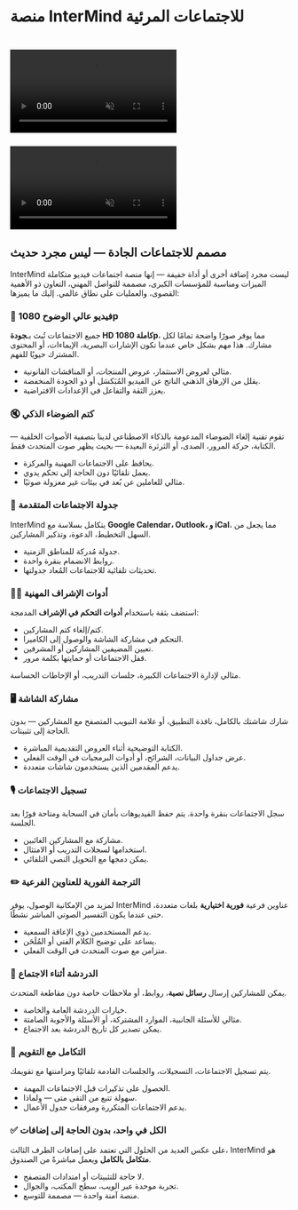 # منصة InterMind للاجتماعات المرئية

<video  autoplay muted playsinline style="margin-top: 24px" class="light-only">
  <source src="/video-meeting-platform-1d.mp4" type="video/mp4">
</video>
<video  autoplay muted playsinline style="margin-top: 24px" class="dark-only">
  <source src="/video-meeting-platform-1l.mp4" type="video/mp4">
</video>

## مصمم للاجتماعات الجادة — ليس مجرد حديث

InterMind ليست مجرد إضافة أخرى أو أداة خفيفة — إنها منصة اجتماعات فيديو متكاملة الميزات ومناسبة للمؤسسات الكبرى، مصممة للتواصل المهني، التعاون ذو الأهمية القصوى، والعمليات على نطاق عالمي. إليك ما يميزها:

### 🎥 فيديو عالي الوضوح 1080p

جميع الاجتماعات تُبث بـ**جودة HD كاملة 1080p**، مما يوفر صورًا واضحة تمامًا لكل مشارك. هذا مهم بشكل خاص عندما تكون الإشارات البصرية، الإيماءات، أو المحتوى المشترك حيويًا للفهم.

- مثالي لعروض الاستثمار، عروض المنتجات، أو المناقشات القانونية.
- يقلل من الإرهاق الذهني الناتج عن الفيديو المُبَكسَل أو ذو الجودة المنخفضة.
- يعزز الثقة والتفاعل في الإعدادات الافتراضية.

### 🔇 كتم الضوضاء الذكي

تقوم تقنية إلغاء الضوضاء المدعومة بالذكاء الاصطناعي لدينا بتصفية الأصوات الخلفية — الكتابة، حركة المرور، الصدى، أو الثرثرة البعيدة — بحيث يظهر صوت المتحدث فقط.

- يحافظ على الاجتماعات المهنية والمركزة.
- يعمل تلقائيًا دون الحاجة إلى تحكم يدوي.
- مثالي للعاملين عن بُعد في بيئات غير معزولة صوتيًا.

### 📅 جدولة الاجتماعات المتقدمة

InterMind يتكامل بسلاسة مع **Google Calendar، Outlook، و iCal**، مما يجعل من السهل التخطيط، الدعوة، وتذكير المشاركين.

- جدولة مُدركة للمناطق الزمنية.
- روابط الانضمام بنقرة واحدة.
- تحديثات تلقائية للاجتماعات المُعاد جدولتها.

### 🧑‍⚖️ أدوات الإشراف المهنية

استضف بثقة باستخدام **أدوات التحكم في الإشراف** المدمجة:

- كتم/إلغاء كتم المشاركين.
- التحكم في مشاركة الشاشة والوصول إلى الكاميرا.
- تعيين المضيفين المشاركين أو المشرفين.
- قفل الاجتماعات أو حمايتها بكلمة مرور.

مثالي لإدارة الاجتماعات الكبيرة، جلسات التدريب، أو الإحاطات الحساسة.

### 🖥️ مشاركة الشاشة

شارك شاشتك بالكامل، نافذة التطبيق، أو علامة التبويب المتصفح مع المشاركين — بدون الحاجة إلى تثبيتات.

- الكتابة التوضيحية أثناء العروض التقديمية المباشرة.
- عرض جداول البيانات، الشرائح، أو أدوات البرمجيات في الوقت الفعلي.
- يدعم المقدمين الذين يستخدمون شاشات متعددة.

### 🎙️ تسجيل الاجتماعات

سجل الاجتماعات بنقرة واحدة. يتم حفظ الفيديوهات بأمان في السحابة ومتاحة فورًا بعد الجلسة.

- مشاركة مع المشاركين الغائبين.
- استخدامها لسجلات التدريب أو الامتثال.
- يمكن دمجها مع التحويل النصي التلقائي.

### ✏️ الترجمة الفورية للعناوين الفرعية

لمزيد من الإمكانية الوصول، يوفر InterMind عناوين فرعية **فورية اختيارية** بلغات متعددة، حتى عندما يكون التفسير الصوتي المباشر نشطًا.

- يدعم المستخدمين ذوي الإعاقة السمعية.
- يساعد على توضيح الكلام الفني أو المُلَحَن.
- متزامن مع صوت المتحدث في الوقت الفعلي.

### 💬 الدردشة أثناء الاجتماع

يمكن للمشاركين إرسال **رسائل نصية**، روابط، أو ملاحظات خاصة دون مقاطعة المتحدث.

- خيارات الدردشة العامة والخاصة.
- مثالي للأسئلة الجانبية، الموارد المشتركة، أو الأسئلة والأجوبة الصامتة.
- يمكن تصدير كل تاريخ الدردشة بعد الاجتماع.

### 📆 التكامل مع التقويم

يتم تسجيل الاجتماعات، التسجيلات، والجلسات القادمة تلقائيًا ومزامنتها مع تقويمك.

- الحصول على تذكيرات قبل الاجتماعات المهمة.
- سهولة تتبع من التقى متى — ولماذا.
- يدعم الاجتماعات المتكررة ومرفقات جدول الأعمال.

### ✅ الكل في واحد، بدون الحاجة إلى إضافات

على عكس العديد من الحلول التي تعتمد على إضافات الطرف الثالث، InterMind هو **متكامل بالكامل** ويعمل مباشرةً من الصندوق.

- لا حاجة للتثبيتات أو امتدادات المتصفح.
- تجربة موحدة عبر الويب، سطح المكتب، والجوال.
- منصة آمنة واحدة — مصممة للتوسع.